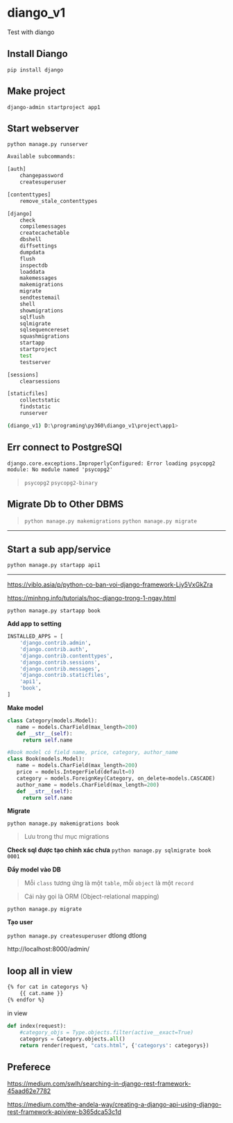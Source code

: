 # diango_v1
Test with diango

## Install Diango
`pip install django`

## Make project
`django-admin startproject app1`

## Start webserver
`python manage.py runserver`

```bash
Available subcommands:

[auth]
    changepassword
    createsuperuser

[contenttypes]
    remove_stale_contenttypes

[django]
    check
    compilemessages
    createcachetable
    dbshell
    diffsettings
    dumpdata
    flush
    inspectdb
    loaddata
    makemessages
    makemigrations
    migrate
    sendtestemail
    shell
    showmigrations
    sqlflush
    sqlmigrate
    sqlsequencereset
    squashmigrations
    startapp
    startproject
    test
    testserver

[sessions]
    clearsessions

[staticfiles]
    collectstatic
    findstatic
    runserver

(diango_v1) D:\programing\py360\diango_v1\project\app1>
```

## Err connect to PostgreSQl
`django.core.exceptions.ImproperlyConfigured: Error loading psycopg2 module: No module named 'psycopg2'`

> `psycopg2`
> `psycopg2-binary`

## Migrate Db to Other DBMS
> `python manage.py makemigrations`
> `python manage.py migrate`

***

## Start a sub app/service
`python manage.py startapp api1`

***

https://viblo.asia/p/python-co-ban-voi-django-framework-Ljy5VxGkZra

https://minhng.info/tutorials/hoc-django-trong-1-ngay.html

`python manage.py startapp book`

**Add app to setting**
```python
INSTALLED_APPS = [
    'django.contrib.admin',
    'django.contrib.auth',
    'django.contrib.contenttypes',
    'django.contrib.sessions',
    'django.contrib.messages',
    'django.contrib.staticfiles',
    'api1',
    'book',
]
```

**Make model**
```python
class Category(models.Model):
   name = models.CharField(max_length=200)
   def __str__(self):
     return self.name

#Book model có field name, price, category, author_name
class Book(models.Model):
   name = models.CharField(max_length=200)
   price = models.IntegerField(default=0)
   category = models.ForeignKey(Category, on_delete=models.CASCADE)
   author_name = models.CharField(max_length=200)
   def __str__(self):
     return self.name
```

**Migrate**

`python manage.py makemigrations book`

> Lưu trong thư mục migrations

**Check sql được tạo chính xác chưa**
`python manage.py sqlmigrate book 0001`

**Đẩy model vào DB**
> Mỗi `class` tương ứng là một `table`, mỗi `object` là một `record`

> Cái này gọi là ORM (Object-relational mapping)

`python manage.py migrate`

**Tạo user**

`python manage.py createsuperuser`
dtlong
dtlong

http://localhost:8000/admin/

## loop all in view
```html
{% for cat in categorys %}
    {{ cat.name }}
{% endfor %}
```

in view

```python
def index(request):
    #category_objs = Type.objects.filter(active__exact=True)
    categorys = Category.objects.all()
    return render(request, "cats.html", {'categorys': categorys})
```


## Preferece

https://medium.com/swlh/searching-in-django-rest-framework-45aad62e7782

https://medium.com/the-andela-way/creating-a-django-api-using-django-rest-framework-apiview-b365dca53c1d